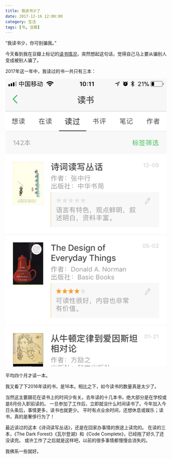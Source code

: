 ```yaml
---
title: 我读书少了
date: 2017-12-16 12:00:00
category: 生活
tags: [书, 豆瓣]
---
```


“我读书少，你可别骗我。”

今天看到我在豆瓣上标记的[读书情况](https://book.douban.com/people/msb91/)，突然想起这句话，觉得自己马上要从骗别人变成被别人骗了。

<!--more-->

2017年这一年中，我读过的书一共只有三本：

![](/images/2017-12-16-douban-books.png)

平均四个月才读一本。

我又看了下2016年读的书，是16本。相比之下，如今读书的数量真是太少了。

当然这主要跟花在读书上的时间少有关。去年读的十几本书，绝大部分是在学校或是8月份入职前读的。
一旦参加了工作后，立即就没什么时间读书了。今年加入今日头条后，事情更多，读书也就更少。
平时有点业余时间，还想休息或娱乐；读书，真的是奢侈行为了！

最近读过的这本《诗词读写丛话》，还是在回家办事情的旅途上读完的。
在读的三本，《The Dark Forest》《瓦尔登湖》和《Code Complete》，已经拖了好久了还没读完。
或许工作了之后就是这样吧，以前的很多事情都慢慢会消失的。

我佛系一些就好。
